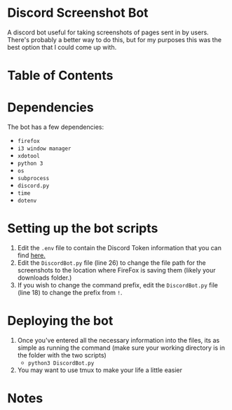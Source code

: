 # Discord Screenshot Bot
A discord bot useful for taking screenshots of pages sent in by users. There's probably a better way to do this, but for my purposes this was the best option that I could come up with.

# Table of Contents

# Dependencies
The bot has a few dependencies:
* `firefox`
* `i3 window manager`
* `xdotool`
* `python 3`
* `os`
* `subprocess`
* `discord.py`
* `time`
* `dotenv`

# Setting up the bot scripts
1. Edit the `.env` file to contain the Discord Token information that you can find [here.](https://discordpy.readthedocs.io/en/latest/discord.html)
2. Edit the `DiscordBot.py` file (line 26) to change the file path for the screenshots to the location where FireFox is saving them (likely your downloads folder.)
3. If you wish to change the command prefix, edit the `DiscordBot.py` file (line 18) to change the prefix from `!`. 

# Deploying the bot
1. Once you've entered all the necessary information into the files, its as simple as running the command (make sure your working directory is in the folder with the two scripts)
	- `python3 DiscordBot.py`
2. You may want to use tmux to make your life a little easier

# Notes
